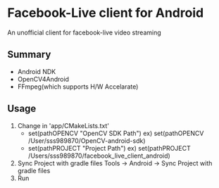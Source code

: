  # Facebook-Live client for Android

 An unofficial client for facebook-live video streaming
 
 ## Summary
 
 * Android NDK
 * OpenCV4Android
 * FFmpeg(which supports H/W Accelarate)
 
 ## Usage
 
 1. Change in 'app/CMakeLists.txt' 
    - set(pathOPENCV "OpenCV SDK Path")   ex) set(pathOPENCV /User/sss989870/OpenCV-android-sdk)
    - set(pathPROJECT "Project Path")     ex) set(pathPROJECT /Users/sss989870/facebook_live_client_android)
 1. Sync Project with gradle files        Tools -> Android -> Sync Project with gradle files
 1. Run
